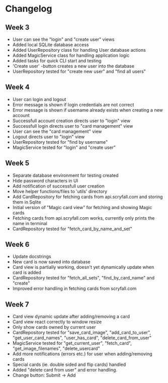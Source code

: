# Changelog

## Week 3

- User can see the "login" and "create user" views
- Added local SQLite database access
- Added UserRepository class for handling User database actions
- Added MagicService class for handling application logic
- Added tasks for quick CLI start and testing
- 'Create user' -button creates a new user into the database
- UserRepository tested for "create new user" and "find all users"

## Week 4

- User can login and logout
- Error message is shown if login credentials are not correct
- Error message is shown if username already exists when creating a new account
- Successfull account creation directs user to "login" view
- Successfull login directs user to "card management" view
- User can see the "card management" view
- Logout directs user to "login" view
- UserRepository tested for "find by username"
- MagicService tested for "login" and "create user"

## Week 5

- Separate database environment for testing created
- Hide password characters in UI
- Add notification of successfull user creation
- Move helper functions/files to 'utils' directory
- Add CardRepository for fetching cards from api.scryfall.com and storing them in Sqlite
- Initial version of "Magic card view" for fetching and showing Magic cards
- Fetching cards from api.scryfall.com works, currently only prints the name in terminal
- CardRepository tested for "fetch_card_by_name_and_set"

## Week 6
- Update docstrings
- New card is now saved into database
- Card view is partially working, doesn't yet dynamically update when card is added
- CardRepository tested for "fetch_all_sets", "find_by_card_name" and "create"
- Improved error handling in fetching cards from scryfall.com

## Week 7
- Card view dynamic update after adding/removing a card
- Card view react correctly to window resize
- Only show cards owned by current user
- CardRepository tested for "save_card_image", "add_card_to_user", "get_user_card_names", "user_has_card", "delete_card_from_user"
- MagicService tested for "get_current_user", "fetch_card", "get_image_filenames", "delete_usercard"
- Add more notifications (errors etc.) for user when adding/removing cards
- Special cards (ie. double sided and flip cards) handled
- Added "delete card from user" and error handling.
- Change button: Submit -> Add